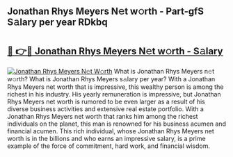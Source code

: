 ## Jonathan Rhys Meyers N𝚎t w𝚘rth - Part-gfS S𝚊lary per year RDkbq

# <h2><a href="http://gc4naz.nevu.top/?p=Jonathan+Rhys+Meyers">🔗 👉🔴 Jonathan Rhys Meyers N𝚎t w𝚘rth - S𝚊lary</a></h2>

[![Jonathan Rhys Meyers N𝚎t W𝚘rth](https://i.imgur.com/Oavwk0R.jpeg)](http://gc4naz.nevu.top/?p=Jonathan+Rhys+Meyers)
What is Jonathan Rhys Meyers n𝚎t w𝚘rth? What is Jonathan Rhys Meyers s𝚊lary per year?
With a Jonathan Rhys Meyers net worth that is impressive, this wealthy person is among the richest in his industry. His yearly remuneration is impressive, but Jonathan Rhys Meyers net worth is rumored to be even larger as a result of his diverse business activities and extensive real estate portfolio. With a Jonathan Rhys Meyers net worth that ranks him among the richest individuals on the planet, this man is renowned for his business acumen and financial acumen. This rich individual, whose Jonathan Rhys Meyers net worth is in the billions and who earns an impressive salary, is a prime example of the force of commitment, hard work, and financial wisdom.
